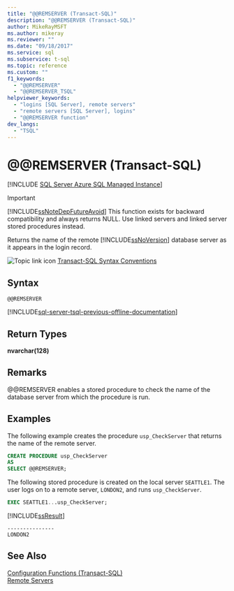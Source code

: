 ```yaml
---
title: "@@REMSERVER (Transact-SQL)"
description: "@@REMSERVER (Transact-SQL)"
author: MikeRayMSFT
ms.author: mikeray
ms.reviewer: ""
ms.date: "09/18/2017"
ms.service: sql
ms.subservice: t-sql
ms.topic: reference
ms.custom: ""
f1_keywords:
  - "@@REMSERVER"
  - "@@REMSERVER_TSQL"
helpviewer_keywords:
  - "logins [SQL Server], remote servers"
  - "remote servers [SQL Server], logins"
  - "@@REMSERVER function"
dev_langs:
  - "TSQL"
---
```

# &#x40;&#x40;REMSERVER (Transact-SQL)
[!INCLUDE [SQL Server Azure SQL Managed Instance](../../includes/applies-to-version/sql-asdbmi.md)]


    
> [!IMPORTANT]  
>  [!INCLUDE[ssNoteDepFutureAvoid](../../includes/ssnotedepfutureavoid-md.md)] This function exists for backward compatibility and always returns NULL. Use linked servers and linked server stored procedures instead.  
  
 Returns the name of the remote [!INCLUDE[ssNoVersion](../../includes/ssnoversion-md.md)] database server as it appears in the login record.  
  
 ![Topic link icon](../../database-engine/configure-windows/media/topic-link.gif "Topic link icon") [Transact-SQL Syntax Conventions](../../t-sql/language-elements/transact-sql-syntax-conventions-transact-sql.md)  
  
## Syntax  
  
```syntaxsql  
@@REMSERVER  
```  

[!INCLUDE[sql-server-tsql-previous-offline-documentation](../../includes/sql-server-tsql-previous-offline-documentation.md)]

## Return Types
 **nvarchar(128)**  
  
## Remarks  
 @@REMSERVER enables a stored procedure to check the name of the database server from which the procedure is run.  
  
## Examples  
 The following example creates the procedure `usp_CheckServer` that returns the name of the remote server.  
  
```sql  
CREATE PROCEDURE usp_CheckServer  
AS  
SELECT @@REMSERVER;  
```  
  
 The following stored procedure is created on the local server `SEATTLE1`. The user logs on to a remote server, `LONDON2`, and runs `usp_CheckServer`.  
  
```sql  
EXEC SEATTLE1...usp_CheckServer;  
```  
  
 [!INCLUDE[ssResult](../../includes/ssresult-md.md)]  
  
```  
---------------  
LONDON2  
```  
  
## See Also  
 [Configuration Functions &#40;Transact-SQL&#41;](../../t-sql/functions/configuration-functions-transact-sql.md)   
 [Remote Servers](../../database-engine/configure-windows/remote-servers.md)  
  
  
